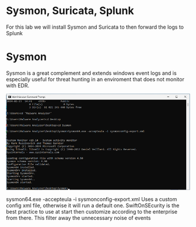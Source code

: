 # Sysmon, Suricata, Splunk

For this lab we will install Sysmon and Suricata to then forward the logs to Splunk

# Sysmon
Sysmon is a great complement and extends windows event logs and is especially useful for threat hunting in an enviroment that does not monitor with EDR.

![alt text](https://github.com/tg222eu/SysmonSuricataSplunk/blob/main/sysmoninstall.png)

sysmon64.exe -accepteula -i sysmonconfig-export.xml
Uses a custom config xml file, otherwise it will run a default one. SwiftOnSEcurity is the best practice to use at start then customize according to the enterprise from there. This filter away the unnecessary noise of events
